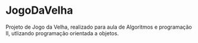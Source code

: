 # JogoDaVelha
Projeto de Jogo da Velha, realizado para aula de Algoritmos e programação II, utlizando programação orientada a objetos.
